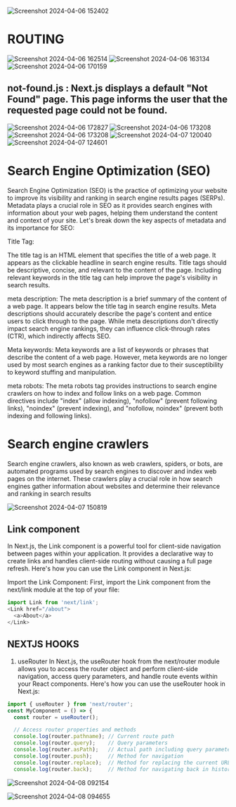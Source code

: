 ![Screenshot 2024-04-06 152402](https://github.com/Gaurav038/interview-notes/assets/78479119/8b18d094-f7a5-46a0-947a-708ecd4c3a20)
# ROUTING
![Screenshot 2024-04-06 162514](https://github.com/Gaurav038/interview-notes/assets/78479119/ee423a5b-4f15-4527-8ed9-c4e812f82cf2)
![Screenshot 2024-04-06 163134](https://github.com/Gaurav038/interview-notes/assets/78479119/de9701f8-4730-4068-a238-6199596799ac)
![Screenshot 2024-04-06 170159](https://github.com/Gaurav038/interview-notes/assets/78479119/a6a76c6a-ecd1-4b13-b908-ce52e4254f52)
## not-found.js :  Next.js displays a default "Not Found" page. This page informs the user that the requested page could not be found. 
![Screenshot 2024-04-06 172827](https://github.com/Gaurav038/interview-notes/assets/78479119/cf5bc587-e7d3-4bdc-a767-cfc365685148)
![Screenshot 2024-04-06 173208](https://github.com/Gaurav038/interview-notes/assets/78479119/edb893be-e5e4-4c8b-864d-01fe3bed6d4c)
![Screenshot 2024-04-06 173208](https://github.com/Gaurav038/interview-notes/assets/78479119/30457f9d-3265-4fa1-a661-5b2973f01531)
![Screenshot 2024-04-07 120040](https://github.com/Gaurav038/interview-notes/assets/78479119/bcb1159b-0008-488d-bc06-8f241e123d35)
![Screenshot 2024-04-07 124601](https://github.com/Gaurav038/interview-notes/assets/78479119/6f35423b-5c67-4ba7-8a31-285c52d18c15)

# Search Engine Optimization (SEO)

Search Engine Optimization (SEO) is the practice of optimizing your website to improve its visibility and ranking in search engine results pages (SERPs). Metadata plays a crucial role in SEO as it provides search engines with information about your web pages, helping them understand the content and context of your site. Let's break down the key aspects of metadata and its importance for SEO:

Title Tag:

The title tag is an HTML element that specifies the title of a web page. It appears as the clickable headline in search engine results.
Title tags should be descriptive, concise, and relevant to the content of the page.
Including relevant keywords in the title tag can help improve the page's visibility in search results.

meta description:
The meta description is a brief summary of the content of a web page. It appears below the title tag in search engine results.
Meta descriptions should accurately describe the page's content and entice users to click through to the page.
While meta descriptions don't directly impact search engine rankings, they can influence click-through rates (CTR), which indirectly affects SEO.

Meta keywords:
Meta keywords are a list of keywords or phrases that describe the content of a web page.
However, meta keywords are no longer used by most search engines as a ranking factor due to their susceptibility to keyword stuffing and manipulation.

meta robots:
The meta robots tag provides instructions to search engine crawlers on how to index and follow links on a web page.
Common directives include "index" (allow indexing), "nofollow" (prevent following links), "noindex" (prevent indexing), and "nofollow, noindex" (prevent both indexing and following links).

# Search engine crawlers
Search engine crawlers, also known as web crawlers, spiders, or bots, are automated programs used by search engines to discover and index web pages on the internet. These crawlers play a crucial role in how search engines gather information about websites and determine their relevance and ranking in search results

![Screenshot 2024-04-07 150819](https://github.com/Gaurav038/interview-notes/assets/78479119/c9dbfd68-3fe8-4e50-b866-541c8a5af0e3)

## Link component
In Next.js, the Link component is a powerful tool for client-side navigation between pages within your application. It provides a declarative way to create links and handles client-side routing without causing a full page refresh. Here's how you can use the Link component in Next.js:

Import the Link Component:
First, import the Link component from the next/link module at the top of your file:
```javascript
import Link from 'next/link';
<Link href="/about">
  <a>About</a>
</Link>
```

## NEXTJS HOOKS

1. useRouter
In Next.js, the useRouter hook from the next/router module allows you to access the router object and perform client-side navigation, access query parameters, and handle route events within your React components. Here's how you can use the useRouter hook in Next.js:

```javascript
import { useRouter } from 'next/router';
const MyComponent = () => {
  const router = useRouter();

  // Access router properties and methods
  console.log(router.pathname); // Current route path
  console.log(router.query);    // Query parameters
  console.log(router.asPath);   // Actual path including query parameters
  console.log(router.push);     // Method for navigation
  console.log(router.replace);  // Method for replacing the current URL
  console.log(router.back);     // Method for navigating back in history
```

![Screenshot 2024-04-08 092154](https://github.com/meabhisingh/mernProjectEcommerce/assets/78479119/fb8ba75f-4227-4351-b7c6-2a97d059cc96)

![Screenshot 2024-04-08 094655](https://github.com/meabhisingh/mernProjectEcommerce/assets/78479119/dda54d7c-b2ae-4254-b453-a81cc4483e6f)


